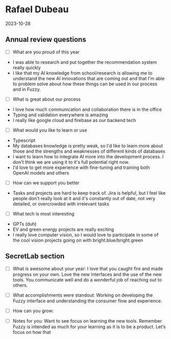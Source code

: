 # Rafael Dubeau

2023-10-28

## Annual review questions

- [ ] What are you proud of this year
- I was able to research and put together the recommendation system really quickly
- I like that my AI knowledge from school/research is allowing me to understand the new AI innovations that are coming out and that I'm able to problem solve about how these things can be used in our process and in Fuzzy.

- [ ] What is great about our process
- I love how much communication and collaboration there is in the office
- Typing and validation everywhere is amazing
- I really like google cloud and firebase as our backend tech

- [ ] What would you like to learn or use
- Typescript
- My databases knowledge is pretty weak, so I'd like to learn more about those and the strengths and weaknesses of different kinds of databases
- I want to learn how to integrate AI more into the development process. I don't think we are using it to it's full potential right now.
- I'd love to get more experience with fine-tuning and training both OpenAI models and others

- [ ] How can we support you better
- Tasks and projects are hard to keep track of. Jira is helpful, but I feel like people don't really look at it and it's constantly out of date, not very detailed, or overcrowded with irrelevant tasks

- [ ] What tech is most interesting
- GPTs (duh)
- EV and green energy projects are really exciting
- I really love computer vision, so I would love to participate in some of the cool vision projects going on with bright.blue/bright.green

## SecretLab section

- [ ] What is awesome about your year: I love that you caught fire and made progress on your own. Love the new interfaces and the use of the new tools. You communicate well and do a wonderful job of reaching out to others.

- [ ] What accomplishments were standout: Working on developing the Fuzzy interface and understanding the consumer flow and experience.

- [ ] How can you grow:

- [ ] Notes for you: Want to see focus on learning the new tools. Remember Fuzzy is intended as much for your learning as it is to be a product. Let’s focus on how that
